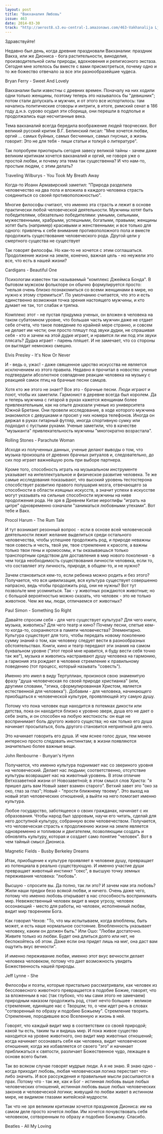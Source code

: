 ```yaml
---
layout: post
title: "Вакханалия Любовь"
issue: 463
date: 2014-03-30
track: "http://aerost8.s3.eu-central-1.amazonaws.com/463-Vakhanalija Ljubov'.mp3"
---
```


Здравствуйте!

Недавно был день, когда древние праздновали Вакханалии: праздник Вакха, или же Диониса - бога растительности, виноделия, производительной силы природы, вдохновения и религиозного экстаза. Сегодня мне хотелось бы вместе с вами присмотреться, почему одно и то же божество отвечало за все эти разнообразейшие чудеса.

Bryan Ferry - Sweet And Lovely

Вакханалии были известны с древних времен. Поначалу на них ходили одни только женщины, поэтому теперь это называлось бы "девишник"; потом стали допускать и мужчин, и от этого все испортилось: там начались политические сговоры и интриги, в итоге, римский сенат в 186 году д.н.э. сурово осудил эти сборища, они перешли в подполье и продолжались еще несчитанные века.

Тема вакханалий всегда бередила воображение людей творческих. Вот великий русский критик В.Г. Белинский писал: "Мне хочется любви, оргий ... самых буйных, самых бесчинных, самых гнусных, а жизнь говорит: Это не для тебя - пиши статьи и толкуй о литературе".

Так попробуем приоткрыть сегодня завесу великой тайны - зачем даже великим критикам хочется вакханалий и оргий, не говоря уже о простой любви, и почему эта тема так существенна? И что нам-то, простым людям, с этим делать?

Traveling Wilburys - You Took My Breath Away

Когда-то Иоанн Армавирский заметил: "Природа разделила человечество на два пола и вложила в каждого человека страсть соединиться со своей противоположностью".

Многие философы считают, что именно эта страсть и лежит в основе практически любой человеческой деятельности. Мужчины хотят быть победителями, обязательно победителями: умными, сильными, мужественными, храбрыми, успешными, богатыми, правыми; женщины хотят быть (например) красивыми и женственными; и все только для одного: привлечь к себе внимание противоположного пола и вместе продолжить существование человеческого рода. Другой цели у смертного существа не существует

Так говорят философы. Но как-то не хочется с этим соглашаться. Продолжение жизни на земле, конечно, важная цель - но неужели это все, что есть в нашей жизни?

Cardigans - Beautiful One

Психологам известен так называемый "комплекс Джеймса Бонда". В бытовом мужском фольклоре он обычно формулируется просто: "нельзя очень близко познакомиться со всеми женщинами в мире, но нужно к этому стремиться". По умолчанию считается, что это и есть единственно возможная точка зрения настоящего мужчины, и кто думает не так, тот слабак и тряпка.

Комплекс этот - не пустая придумка ученых, он вложен в человека на таком субатомном уровне, что большая часть мужчин даже не отдает себе отчета, что такое поведение по крайней мере странно, и совсем не делает им чести; они просто пляшут под звуки дудки, не спрашивая себя - кто и зачем на этой дудке играет, и нравится ли им под эти звуки плясать? Дудка играет - парень пляшет. И не замечает, что со стороны он выглядит немножко смешно.

Elvis Presley - It's Now Or Never

И - ведь о, ужас! - даже священное царство искусства не является исключением из этого правила. Недавно я прочитал в новостях: ученые подтвердили абсолютное совпадение реакции человека на музыку с реакцией самок птиц на брачные песни самцов.

Хотя кто же этого не знает? Все это - брачные песни. Люди играют и поют, чтобы их заметили. Гармонист в деревне всегда был королем. Да и теперь мужчина с гитарой в руках кажется женщинам более привлекательным, как на опыте доказали ученые из университета Южной Бретани. Они провели исследование, в ходе которого мужчина знакомился с девушками и просил у них номера телефонов. Иногда он держал в руках гитарный футляр, иногда спортивную сумку или подходил с пустыми руками. Ученые заметили, что в качестве "музыканта" привлекательность мужчины "многократно возрастала".

Rolling Stones - Parachute Woman

Исходя из полученных данных, ученые делают выводы о том, что музыка произошла от древних брачных ритуалов и, следовательно, до сих пор играет важнейшую роль при выборе партнера.

Кроме того, способность играть на музыкальном инструменте указывает на интеллектуальное и физическое развитие человека. Те же самые исследования показывают, что высокий уровень тестостерона способствует развитию правого полушария мозга, отвечающего за способности в области изящных искусств, а значит успехи в искусстве могут указывать на сильные способности мужчины на ниве продолжения рода. Не зря в Древнем Китае иероглифы "играть на цитре" одновременно означали "заниматься любовными утехами". Вот тебе и Вакх.

Procol Harum - The Rum Tale

И тут возникает резонный вопрос - если в основе всей человеческой деятельности лежит желание выделиться среди остального человечества, чтобы успешнее продолжить род, и природе неважны твоя совесть и честь, твой ум, твое стремление к красоте, а важны только твои гены и хромосомы, и ты оказываешься только транспортным средством для доставления в мир нового поколения - в чем тогда необходимость существования личности человека, если то, что составляет эту личность, природе, в общем-то, и не нужно?

Зачем становиться кем-то, если ребенка можно родить и без этого? Получается, что вся цивилизация, вся культура существует совершенно напрасно, ведь чтобы продолжить род, они не нужны? Вот тут позвольте мне усомниться. Так - у животных рождаются животные; но с большой вероятностью можно сказать, что человек - это не только животное. Чем же мы, люди, отличаемся от животных?

Paul Simon - Something So Right

Давайте спросим себя - для чего существует культура? Для чего книги, музыка, живопись? Для чего театр и кино? Почему песни, спетые кем-то когда-то, сохраняются в памяти человечества? Элементарно. Культура существует для того, чтобы передать новому поколению сумму знаний о том, как человеку следует вести в разнообразных обстоятельствах. Книги, кино и театр передают эти знания на самом буквальном уровне ("этот герой мне нравится, я буду вести себя точно так же"), музыка и живопись настраивают душу человека на гармонию, а гармония эта рождает в человеке стремление к правильному поведению (тот процесс, который называть "совесть").

Именно это имел в виду Тертуллиан, произнося свою знаменитую фразу "душа человеческая по своей природе христианка" (или, другими словами, "этика, сформулированная Христом, является естественной для человека"). Добавим - для человека, начинающего приобщаться к человеческой культуре, проявляющей эту самую душу.

Потому что пока человек еще находится в потемках дикости или детства, пока он находится близко к уровню зверя, душа его не дает о себе знать, и он способен на любую жестокость: он еще не воспринимает боль другого живого существа; но как только его душа начинает просыпаться, боль другого становится неприятной для него.

Это начинает говорить его душа. И чем яснее голос души, тем менее интересно просто следовать инстинктам; в жизни появляются значительно более важные вещи.

John Renbourne - Bunyan's Hymn

Получается, что именно культура поднимает нас со звериного уровня на человеческий. Делает нас людьми; соответственно, отсутствие культуры возвращает нас на животный уровень. В этом отличие Ветхозаветной жизни от Новозаветной; в этом смысл слов Христа: "я пришел дать вам Новый завет взамен старого". Ветхий завет это "око за око, глаз за глаз"; Новый - "прости ближнему твоему". Это выход на новый этап человеческих отношений, а выйти на него помогает именно культура.

Любое государство, заботящееся о своих гражданах, начинает с их образования. Чтобы народ был здоровым, научи его читать, сделай для него доступной культуру, собранную всем человечеством. Получается, что человеческая страсть к продолжению жизни на земле является одновременно и топливом и двигателем, позволяющим создать и обновлять культуру, которая и создает само понятие "человек". Вот в чем тайный смысл Диониса.

Magnetic Fields - Busby Berkeley Dreams

Итак, приобщение к культуре проявляет в человеке душу, превращает из потенциала в реально существующую. И именно участие души превращает животный инстинкт "секс", в высшую точку земных переживания человека: "любовь".

Высшую - спросите вы. Да полно, так ли это? И зачем нам эта любовь? Жили наши предки безо всякой любви, и ничего. Очень даже чего, потому что именно любовь открывает в нас способность воспринимать мир. Невежественный человек видит в мире угрозу, человек осознающий - место для работы, но человек, исполненный любви, видит мир творением Бога.

Как говорил Чехов: "То, что мы испытываем, когда влюблены, быть может, и есть наше нормальное состояние. Влюбленность указывает человеку, каким он должен быть." Или Ошо: "Любви достаточно. Живите только из любви. Будет она длиться долго или нет, не беспокойтесь об этом. Даже если она придет лишь на миг, она даст вам ощутить вкус вечности".

И именно переживание любви, именно этот вкус вечности делает человека человеком, потому что дает возможность увидеть Божественность нашей природы.

Jeff Lynne - She

Философы и поэты, которые пристально рассматривали, как человек из бессловесного животного превращается в подобие Божие, говорят, что за вложенным в нас (так глубоко, что мы сами этого не замечаем) природным наказом продолжить род, стоит нечто большее - великое стремление, единящее нас с Творцом; то, о чем идет речь в словах "сотворенный по образу и подобию Божьему". Стремление творить. Стремление, породившее всю Вселенную и жизнь в ней.

Говорят, что каждый видит мир в соответствии со своей природой; какой ты есть, таким ты и видишь мир. И пока живое существо находится на уровне животного, оно видит мир животных отношений; когда начинает осознавать себя как человека, видит человеческие отношения; когда же избавляется от своего "эго" и начинает приближаться к святости, различает Божественное чудо, лежащее в основе всего бытия.

Так во всяком случае говорят мудрые люди. А я не знаю. Я знаю одно - когда приходит любовь, любая человеческая логика перестает что-либо значить. И все рассуждения и правильные мысли рассыпаются в прах. Потому что - так же, как и Бог - истинная любовь выше любых человеческих отношений, истинная любовь выше любых человеческих законов и человеческой логики; живущий по любви живет в истинном мире, не видимом глазами житейской мудрости.

Так что не зря великим критикам хочется праздников Диониса: им на самом деле просто хочется любви. Им хочется почувствовать себя человеком, сотворенным по образу и подобию Божьему. Спасибо.

Beatles - All My Loving
